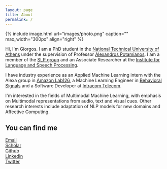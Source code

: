 ```yaml
---
layout: page
title: About
permalink: /
---
```


{% include image.html url="images/photo.png" caption="" max_width="300px" align="right" %}

Hi, I'm Giorgos.
I am a PhD student in the [National Technical University of Athens](https://www.ece.ntua.gr/en)
under the supervision of Professor [Alexandros Potamianos](https://www.ece.ntua.gr/en/staff/188).
I am a member of the [SLP group](https://slp-ntua.github.io/) and an Associate Researcher at the
[Institute for Language and Speech Processing](https://www.ilsp.gr/en/home-2/).

I have industry experience as an Applied Machine Learning intern with the Alexa group in [Amazon Lab126](https://amazon.jobs/en/teams/lab126/),
a Machine Learning Engineer in [Behavioral Signals](https://behavioralsignals.com/)
and a Software Developer at [Intracom Telecom](http://www.intracom-telecom.com/).

I'm interested in the fields of Multimodal Machine Learning, with emphasis on Multimodal
representations from audio, text and visual cues.
Other research interests include adaptation of NLP models for new domains and Affective Computing.

## You can find me

[Email] <br />
[Scholar] <br />
[Github] <br />
[Linkedin] <br />
[Twitter] <br />


[Scholar]: https://scholar.google.gr/citations?user=arK20HUAAAAJ&hl=en
[Github]: https://github.com/georgepar/
[Linkedin]: https://gr.linkedin.com/in/geopar
[Twitter]: https://twitter.com/georgepar_91
[Email]: mailto:geopar@central.ntua.gr
